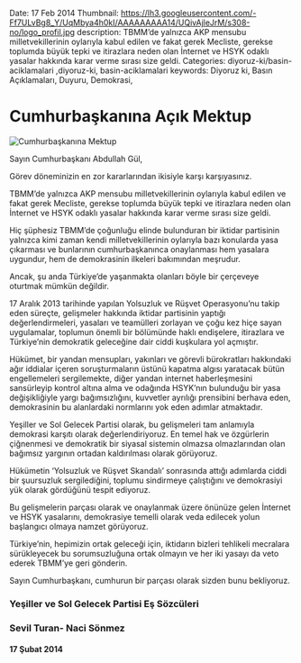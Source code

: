 Date: 17 Feb 2014
Thumbnail: https://lh3.googleusercontent.com/-Ff7ULvBg8_Y/UqMbya4h0kI/AAAAAAAAA14/UQivAjleJrM/s308-no/logo_profil.jpg
description: TBMM’de yalnızca AKP mensubu milletvekillerinin oylarıyla kabul edilen ve fakat gerek Mecliste, gerekse toplumda büyük tepki ve itirazlara neden olan İnternet ve HSYK odaklı yasalar hakkında karar verme sırası size geldi.
Categories: diyoruz-ki/basin-aciklamalari ,diyoruz-ki, basin-aciklamalari
keywords: Diyoruz ki, Basın Açıklamaları, Duyuru, Demokrasi, 

# Cumhurbaşkanına Açık Mektup

![Cumhurbaşkanına Mektup](https://lh3.googleusercontent.com/-Ff7ULvBg8_Y/UqMbya4h0kI/AAAAAAAAA14/UQivAjleJrM/s308-no/logo_profil.jpg)

Sayın Cumhurbaşkanı Abdullah Gül,

Görev döneminizin en zor kararlarından ikisiyle karşı karşıyasınız.

TBMM’de yalnızca AKP mensubu milletvekillerinin oylarıyla kabul edilen ve fakat gerek Mecliste, gerekse toplumda büyük tepki ve itirazlara neden olan İnternet ve HSYK odaklı yasalar hakkında karar verme sırası size geldi.

Hiç şüphesiz TBMM’de çoğunluğu elinde bulunduran bir iktidar partisinin yalnızca kimi zaman kendi milletvekillerinin oylarıyla bazı konularda yasa çıkarması ve bunlarının cumhurbaşkanınca onaylanması hem yasalara uygundur, hem de demokrasinin ilkeleri bakımından meşrudur.

Ancak, şu anda Türkiye’de yaşanmakta olanları böyle bir çerçeveye oturtmak mümkün değildir.

17 Aralık 2013 tarihinde yapılan Yolsuzluk ve Rüşvet Operasyonu’nu takip eden süreçte, gelişmeler hakkında iktidar partisinin yaptığı değerlendirmeleri, yasaları ve teamülleri zorlayan ve çoğu kez hiçe sayan uygulamalar, toplumun önemli bir bölümünde haklı endişelere, itirazlara ve Türkiye’nin demokratik geleceğine dair ciddi kuşkulara yol açmıştır.

Hükümet, bir yandan mensupları, yakınları ve görevli bürokratları hakkındaki ağır iddialar içeren soruşturmaların üstünü kapatma algısı yaratacak bütün engellemeleri sergilemekte, diğer yandan internet haberleşmesini sansürleyip kontrol altına alma ve odağında HSYK’nın bulunduğu bir yasa değişikliğiyle yargı bağımsızlığını, kuvvetler ayrılığı prensibini berhava eden, demokrasinin bu alanlardaki normlarını yok eden adımlar atmaktadır.

Yeşiller ve Sol Gelecek Partisi olarak, bu gelişmeleri tam anlamıyla demokrasi karşıtı olarak değerlendiriyoruz. En temel hak ve özgürlerin çiğnenmesi ve demokratik bir siyasal sistemin olmazsa olmazlarından olan bağımsız yargının ortadan kaldırılması olarak görüyoruz.

Hükümetin ‘Yolsuzluk ve Rüşvet Skandalı’ sonrasında attığı adımlarda ciddi bir şuursuzluk sergilediğini, toplumu sindirmeye çalıştığını ve demokrasiyi yük olarak gördüğünü tespit ediyoruz.

Bu gelişmelerin parçası olarak ve onaylanmak üzere önünüze gelen İnternet ve HSYK yasalarını, demokrasiye temelli olarak veda edilecek yolun başlangıcı olmaya namzet görüyoruz.

Türkiye’nin, hepimizin ortak geleceği için, iktidarın bizleri tehlikeli mecralara sürükleyecek bu sorumsuzluğuna ortak olmayın ve her iki yasayı da veto ederek TBMM’ye geri gönderin.

Sayın Cumhurbaşkanı, cumhurun bir parçası olarak sizden bunu bekliyoruz.

 
### Yeşiller ve Sol Gelecek Partisi Eş Sözcüleri
### Sevil Turan- Naci Sönmez


#### 17 Şubat 2014
